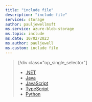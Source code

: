 ```yaml
---
title: "include file"
description: "include file"
services: storage
author: pauljewellmsft
ms.service: azure-blob-storage
ms.topic: include
ms.date: 10/02/2023
ms.author: pauljewell
ms.custom: include file
---
```


> [!div class="op_single_selector"]
>
> - [.NET](../../articles/storage/blobs/storage-blob-properties-metadata.md)
> - [Java](../../articles/storage/blobs/storage-blob-properties-metadata-java.md)
> - [JavaScript](../../articles/storage/blobs/storage-blob-properties-metadata-javascript.md)
> - [TypeScript](../../articles/storage/blobs/storage-blob-properties-metadata-typescript.md)
> - [Python](../../articles/storage/blobs/storage-blob-properties-metadata-python.md)